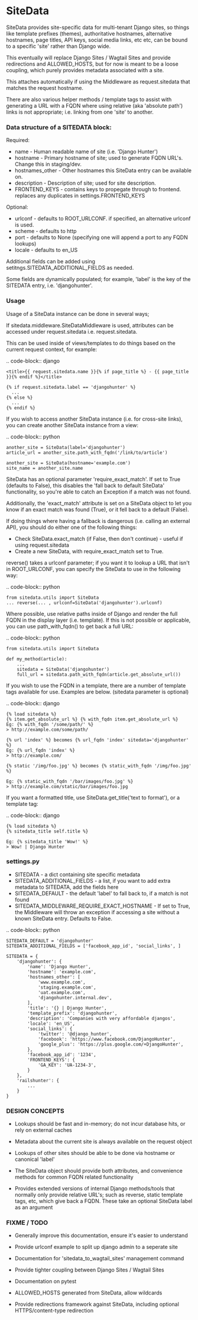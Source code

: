 # SiteData

SiteData provides site-specific data for multi-tenant Django sites, so things like template prefixes (themes),
authoritative hostnames, alternative hostnames, page titles, API keys, social media links,
etc etc, can be bound to a specific 'site' rather than Django wide.

This eventually will replace Django Sites / Wagtail Sites and provide redirections and ALLOWED_HOSTS, but
for now is meant to be a loose coupling, which purely provides metadata associated with a site.

This attaches automatically if using the Middleware as request.sitedata that matches the request hostname.

There are also various helper methods / template tags to assist with generating a URL with a FQDN where using
relative (aka 'absolute path') links is not appropriate; i.e. linking from one 'site' to another.


### Data structure of a SITEDATA block:

Required:

 * name - Human readable name of site (i.e. 'Django Hunter')
 * hostname - Primary hostname of site; used to generate FQDN URL's.  Change this in staging/dev.
 * hostnames_other - Other hostnames this SiteData entry can be available on.
 * description - Description of site; used for site description.
 * FRONTEND_KEYS - contains keys to propegate through to frontend.  replaces any duplicates in settings.FRONTEND_KEYS

Optional:

 * urlconf - defaults to ROOT_URLCONF.  if specified, an alternative urlconf is used.
 * scheme - defaults to http
 * port - defaults to None (specifying one will append a port to any FQDN lookups)
 * locale - defaults to en_US

Additional fields can be added using setitngs.SITEDATA_ADDITIONAL_FIELDS as needed.

Some fields are dynamically populated; for example, 'label' is the key of the SITEDATA entry, i.e. 'djangohunter'.


### Usage

Usage of a SiteData instance can be done in several ways;

If sitedata.middleware.SiteDataMiddleware is used, attributes can be accessed under request.sitedata
i.e. request.sitedata.

This can be used inside of views/templates to do things based on the current request context, for example:

.. code-block:: django

    <title>{{ request.sitedata.name }}{% if page_title %} - {{ page_title }}{% endif %}</title>
     
    {% if request.sitedata.label == 'djangohunter' %}
      ...
    {% else %}
      ...
    {% endif %}

If you wish to access another SiteData instance (i.e. for cross-site links), you can create another
SiteData instance from a view:

.. code-block:: python

    another_site = SiteData(label='djangohunter')
    article_url = another_site.path_with_fqdn('/link/to/article')
     
    another_site = SiteData(hostname='example.com')
    site_name = another_site.name

SiteData has an optional parameter 'require_exact_match'.  If set to True (defaults to False), this
disables the 'fall back to default SiteData' functionality, so you're able to catch an Exception
if a match was not found.

Additionally, the 'exact_match' attribute is set on a SiteData object to let you know if an exact
match was found (True), or it fell back to a default (False).

If doing things where having a fallback is dangerous (i.e. calling an external API), you should do
either one of the following things:

 * Check SiteData.exact_match (if False, then don't continue) - useful if using request.sitedata
 * Create a new SiteData, with require_exact_match set to True.

reverse() takes a urlconf parameter; if you want it to lookup a URL that isn't in ROOT_URLCONF, you can
specify the SiteData to use in the following way:

.. code-block:: python

    from sitedata.utils import SiteData
    ... reverse(... , urlconf=SiteData('djangohunter').urlconf)

Where possible, use relative paths inside of Django and render the full FQDN in the display layer (i.e.
template).  If this is not possible or applicable, you can use path_with_fqdn() to get back a full URL:

.. code-block:: python

    from sitedata.utils import SiteData

    def my_method(article):
        ...
        sitedata = SiteData('djangohunter')
        full_url = sitedata.path_with_fqdn(article.get_absolute_url())

If you wish to use the FQDN in a template, there are a number of template tags available for use.
Examples are below.  (sitedata parameter is optional)

.. code-block:: django

    {% load sitedata %}
    {% item.get_absolute_url %} {% with_fqdn item.get_absolute_url %}
    Eg: {% with_fqdn '/some/path/' %}
    > http://example.com/some/path/
     
    {% url 'index' %} becomes {% url_fqdn 'index' sitedata='djangohunter' %}
    Eg: {% url_fqdn 'index' %}
    > http://example.com/
     
    {% static '/img/foo.jpg' %} becomes {% static_with_fqdn '/img/foo.jpg' %}
     
    Eg: {% static_with_fqdn '/bar/images/foo.jpg' %}
    > http://example.com/static/bar/images/foo.jpg

If you want a formatted title, use SiteData.get_title('text to format'), or a template tag:

.. code-block:: django

    {% load sitedata %}
    {% sitedata_title self.title %}
     
    Eg: {% sitedata_title 'Wow!' %}
    > Wow! | Django Hunter


### settings.py

 * SITEDATA - a dict containing site specific metadata
 * SITEDATA_ADDITIONAL_FIELDS - a list, if you want to add extra metadata to SITEDATA, add the fields here
 * SITEDATA_DEFAULT - the default 'label' to fall back to, if a match is not found
 * SITEDATA_MIDDLEWARE_REQUIRE_EXACT_HOSTNAME - If set to True, the Middleware will throw an exception if accessing
 a site without a known SiteData entry.  Defaults to False.

.. code-block:: python

    SITEDATA_DEFAULT = 'djangohunter'
    SITEDATA_ADDITIONAL_FIELDS = ['facebook_app_id', 'social_links', ]
     
    SITEDATA = {
        'djangohunter': {
            'name': 'Django Hunter',
            'hostname': 'example.com',
            'hostnames_other': [
                'www.example.com',
                'staging.example.com',
                'uat.example.com',
                'djangohunter.internal.dev',
            ],
            'title': '{} | Django Hunter',
            'template_prefix': 'djangohunter',
            'description': 'Companies with very affordable djangos',
            'locale': 'en_US',
            'social_links': {
                'twitter': '@django_hunter',
                'facebook': 'https://www.facebook.com/DjangoHunter',
                'google_plus': 'https://plus.google.com/+DjangoHunter',
            },
            'facebook_app_id': '1234',
            'FRONTEND_KEYS': {
                'GA_KEY': 'UA-1234-3',
            }
        },
        'railshunter': {
            ...
        }
    }

### DESIGN CONCEPTS

 * Lookups should be fast and in-memory; do not incur database hits, or rely on external caches

 * Metadata about the current site is always available on the request object

 * Lookups of other sites should be able to be done via hostname or canonical 'label'

 * The SiteData object should provide both attributes, and convenience methods for common FQDN related functionality

 * Provides extended versions of internal Django methods/tools that normally only provide relative URL's; such as
 reverse, static template tags, etc, which give back a FQDN.  These take an optional SiteData label as an argument


### FIXME / TODO

 * Generally improve this documentation, ensure it's easier to understand

 * Provide urlconf example to split up django admin to a seperate site
 
 * Documentation for 'sitedata_to_wagtail_sites' management command

 * Provide tighter coupling between Django Sites / Wagtail Sites

 * Documentation on pytest

 * ALLOWED_HOSTS generated from SiteData, allow wildcards

 * Provide redirections framework against SiteData, including optional HTTPS/content-type redirection

